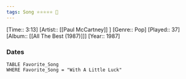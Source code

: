 ```yaml
---
tags: Song ⭐⭐⭐⭐⭐ 💛
---
```

[Time:: 3:13]
[Artist:: [[Paul McCartney]] ]
[Genre:: Pop]
[Played:: 37]
[Album:: [[All The Best (1987)]]]
[Year:: 1987]
### Dates
````dataview
TABLE Favorite_Song
WHERE Favorite_Song = "With A Little Luck"
````